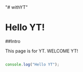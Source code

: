 "# withYT" 

# Hello YT!

##Intro

This page is for YT. WELCOME YT!

```ts

console.log("Hello YT");

```

